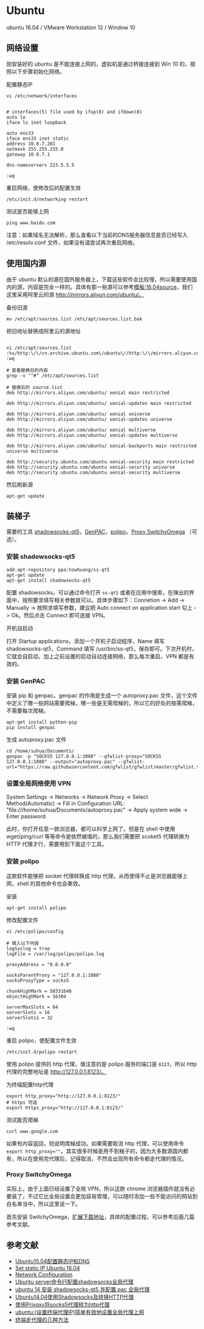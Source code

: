 # Ubuntu

ubuntu 16.04 / VMware Workstation 12 / Window 10 

## 网络设置

刚安装好的 ubuntu 是不能连接上网的，虚拟机是通过桥接连接到 Win 10 的，按照以下步骤初始化网络。

配置静态IP

```shell
vi /etc/network/interfaces


# interfaces(5) file used by ifup(8) and ifdown(8)
auto lo
iface lo inet loopback

auto ens33
iface ens33 inet static
address 10.0.7.201
netmask 255.255.255.0
gateway 10.0.7.1

dns-nameservers 223.5.5.5

:wq

```

重启网络，使修改后的配置生效

```shell
/etc/init.d/networking restart
```

测试是否能够上网

```shell
ping www.baidu.com
```

注意：如果域名无法解析，那么查看以下当前的DNS服务器信息是否已经写入 /etc/resolv.conf 文件，如果没有请尝试再次重启网络。

## 使用国内源

由于 ubuntu 默认的源在国外服务器上，下载这些软件会比较慢，所以需要使用国内的源，内容是完全一样的。具体有那一些源可以参考[模板:16.04source](http://wiki.ubuntu.org.cn/%E6%A8%A1%E6%9D%BF:16.04source)，我们这里采用阿里云的源 http://mirrors.aliyun.com/ubuntu/。

备份旧源

```shell
mv /etc/apt/sources.list /etc/apt/sources.list.bak
```

把旧地址替换成阿里云的源地址

```shell

vi /etc/apt/sources.list
:%s/http:\/\/cn.archive.ubuntu.com\/ubuntu\//http:\/\/mirrors.aliyun.com\/ubuntu\//g
:wq

# 查看替换后的内容
grep -v "^#" /etc/apt/sources.list

# 替换后的 source.list
deb http://mirrors.aliyun.com/ubuntu/ xenial main restricted

deb http://mirrors.aliyun.com/ubuntu/ xenial-updates main restricted

deb http://mirrors.aliyun.com/ubuntu/ xenial universe
deb http://mirrors.aliyun.com/ubuntu/ xenial-updates universe

deb http://mirrors.aliyun.com/ubuntu/ xenial multiverse
deb http://mirrors.aliyun.com/ubuntu/ xenial-updates multiverse

deb http://mirrors.aliyun.com/ubuntu/ xenial-backports main restricted universe multiverse

deb http://security.ubuntu.com/ubuntu xenial-security main restricted
deb http://security.ubuntu.com/ubuntu xenial-security universe
deb http://security.ubuntu.com/ubuntu xenial-security multiverse
```

然后刷新源

```shell
apt-get update
```

## 装梯子

需要的工具 [shadowsocks-qt5](https://github.com/shadowsocks/shadowsocks-qt5)，[GenPAC](https://github.com/JinnLynn/genpac)，[polipo](https://www.irif.univ-paris-diderot.fr/~jch/software/polipo/)，[Proxy SwitchyOmega](https://chrome.google.com/webstore/detail/proxy-switchyomega/padekgcemlokbadohgkifijomclgjgif) （可选）。

### 安装 shadowsocks-qt5

```shell
add-apt-repository ppa:hzwhuang/ss-qt5
apt-get update
apt-get install shadowsocks-qt5
```

配置 shadowsocks。可以通过命令打开 `ss-qt5` 或者在应用中搜索，在弹出的界面中，按照要求填写相关参数就可以。具体步骤如下：Connetion -> Add -> Manually -> 按照求填写参数，建议把 Auto connect on application start 勾上 -> Ok。然后点击 Connect 即可连接 VPN。

开机自启动

打开 Startup applications，添加一个开机子启动程序，Name 填写 shadowsocks-qt5，Command 填写 /usr/bin/ss-qt5，保存即可。下次开机时，它就会自启动，加上之前设置的启动自动连接网络，那么每次重启，VPN 都是有效的。

### 安装 GenPAC

安装 pip 和 genpac。genpac 的作用是生成一个 autoproxy.pac 文件，这个文件中定义了哪一些网站需要爬梯，哪一些是无需爬梯的，所以它的好处的按需爬梯，不需要每次爬梯。

```shell
apt-get install python-pip
pip install genpac
```

生成 autoproxy.pac 文件 

```shell
cd /home/suhua/Documents/
genpac -p "SOCKS5 127.0.0.1:1080" --gfwlist-proxy="SOCKS5 127.0.0.1:1080" --output="autoproxy.pac" --gfwlist-url="https://raw.githubusercontent.com/gfwlist/gfwlist/master/gfwlist.txt"
```

### 设置全局网络使用 VPN

System Settings -> Networks -> Network Proxy -> Select Method(Automatic) -> Fill in Configuration URL: "file:///home/suhua/Documents/autoproxy.pac" -> Apply system wide -> Enter password. 

此时，你打开任意一款浏览器，都可以科学上网了。但是在 shell 中使用 wget/ping/curl 等等命令是依然被墙的，那么我们需要把 scoket5 代理转换为 HTTP 代理才行，需要用到下面这个工具。

### 安装 polipo

这款软件能够把 socket 代理转换成 http 代理，从而使得不止是浏览器能够上网，shell 的其他命令也会奏效。

安装 

```shell
apt-get install polipo
```

修改配置文件

```shell
vi /etc/polipo/config

# 填入以下内容
logSyslog = true
logFile = /var/log/polipo/polipo.log

proxyAddress = "0.0.0.0"

socksParentProxy = "127.0.0.1:1080"
socksProxyType = socks5

chunkHighMark = 50331648
objectHighMark = 16384

serverMaxSlots = 64
serverSlots = 16
serverSlots1 = 32

:wq
```

重启 polipo，使配置文件生效

```shell
/etc/init.d/polipo restart
```

使用 polipo 提供的 http 代理，值注意的是 polipo 服务的端口是 `8123`，所以 http 代理的完整地址是 http://127.0.0.1:8123/。

为终端配置http代理

```shell
export http_proxy="http://127.0.0.1:8123/"
# https 可选
export https_proxy="http://127.0.0.1:8123/"
```

测试能否爬梯

```shell
curl www.google.com
```

如果有内容返回，则说明爬梯成功。如果需要取消 http 代理，可以使用命令 `export http_proxy=""`。其实很多时候是用不到梯子的，因为大多数源国内都有，所以在使用完代理后，记得取消，不然会出现所有命令都走代理的情况。

### Proxy SwitchyOmega

实际上，由于上面已经设置了全局 VPN，所以这款 chrome 浏览器插件就没有必要装了，不过它比全局设置会更加容易管理，可以随时添加一些不能访问的网站到白名单当中，所以这里说一下。

首先安装 SwitchyOmega，[扩展下载地址](https://chrome.google.com/webstore/detail/proxy-switchyomega/padekgcemlokbadohgkifijomclgjgif)，具体的配置过程，可以参考后面几篇参考文献。

## 参考文献

- [Ubuntu15.04配置静态IP和DNS](http://blog.csdn.net/crave_shy/article/details/48518011)
- [Set static IP Ubuntu 16.04](http://askubuntu.com/questions/766131/set-static-ip-ubuntu-16-04)
- [Network Configuration](https://help.ubuntu.com/lts/serverguide/network-configuration.html)
- [Ubuntu server命令行配置shadowsocks全局代理](https://jingsam.github.io/2016/05/08/setup-shadowsocks-http-proxy-on-ubuntu-server.html)
- [ubuntu 14 安装 shadowsocks-qt5 并配置 pac 全局代理](http://blog.csdn.net/weiqiangsu/article/details/46956977/)
- [Ubuntu14.04使用Shadowsocks及转换HTTP代理](http://blog.csdn.net/xhhjin/article/details/46594713)
- [使用Privoxy将socks5代理转为http代理](https://blog.phpgao.com/privoxy-shadowsocks.html)
- [ubuntu:(设置终端代理IP)简单有效地设置全局代理上网](http://jileniao.net/set-global-proxy-for-ubuntu.html)
- [终端走代理的几种方法](http://blog.csdn.net/u014015972/article/details/50647019)



























































